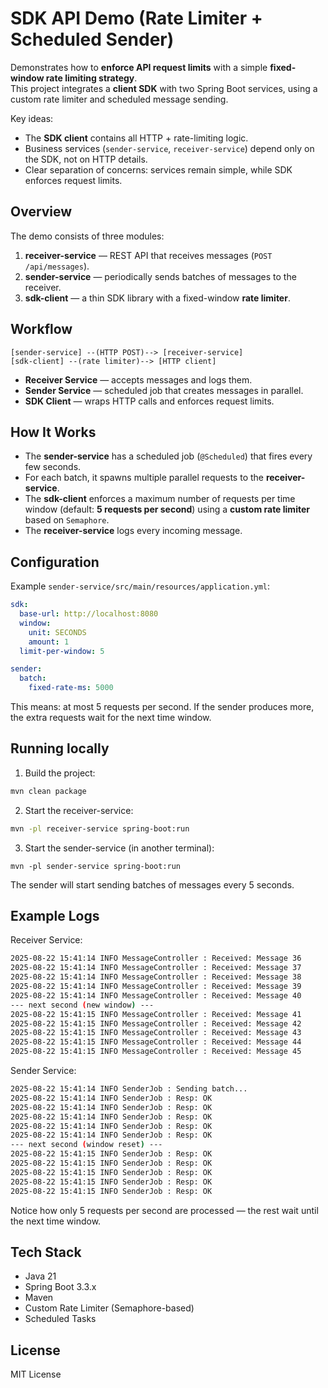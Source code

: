 # SDK API Demo (Rate Limiter + Scheduled Sender)

Demonstrates how to **enforce API request limits** with a simple **fixed-window rate limiting strategy**.  
This project integrates a **client SDK** with two Spring Boot services, using a custom rate limiter and scheduled message sending.

Key ideas:
- The **SDK client** contains all HTTP + rate-limiting logic.
- Business services (`sender-service`, `receiver-service`) depend only on the SDK, not on HTTP details.
- Clear separation of concerns: services remain simple, while SDK enforces request limits.

## **Overview**

The demo consists of three modules:

1. **receiver-service** — REST API that receives messages (`POST /api/messages`).
2. **sender-service** — periodically sends batches of messages to the receiver.
3. **sdk-client** — a thin SDK library with a fixed-window **rate limiter**.

## **Workflow**
```
[sender-service] --(HTTP POST)--> [receiver-service]
[sdk-client] --(rate limiter)--> [HTTP client]
```
- **Receiver Service** — accepts messages and logs them.
- **Sender Service** — scheduled job that creates messages in parallel.
- **SDK Client** — wraps HTTP calls and enforces request limits.

## **How It Works**

- The **sender-service** has a scheduled job (`@Scheduled`) that fires every few seconds.
- For each batch, it spawns multiple parallel requests to the **receiver-service**.
- The **sdk-client** enforces a maximum number of requests per time window (default: **5 requests per second**) using a **custom rate limiter** based on `Semaphore`.
- The **receiver-service** logs every incoming message.

## **Configuration**

Example `sender-service/src/main/resources/application.yml`:

```yaml
sdk:
  base-url: http://localhost:8080
  window:
    unit: SECONDS
    amount: 1
  limit-per-window: 5

sender:
  batch:
    fixed-rate-ms: 5000
```

This means: at most 5 requests per second. If the sender produces more, the extra requests wait for the next time window.

## **Running locally**
1. Build the project:
```bash
mvn clean package 
```
2. Start the receiver-service:
```bash
mvn -pl receiver-service spring-boot:run
```
3. Start the sender-service (in another terminal): 
```
mvn -pl sender-service spring-boot:run
```
The sender will start sending batches of messages every 5 seconds.

## Example Logs

Receiver Service:
```bash
2025-08-22 15:41:14 INFO MessageController : Received: Message 36
2025-08-22 15:41:14 INFO MessageController : Received: Message 37
2025-08-22 15:41:14 INFO MessageController : Received: Message 38
2025-08-22 15:41:14 INFO MessageController : Received: Message 39
2025-08-22 15:41:14 INFO MessageController : Received: Message 40
--- next second (new window) ---
2025-08-22 15:41:15 INFO MessageController : Received: Message 41
2025-08-22 15:41:15 INFO MessageController : Received: Message 42
2025-08-22 15:41:15 INFO MessageController : Received: Message 43
2025-08-22 15:41:15 INFO MessageController : Received: Message 44
2025-08-22 15:41:15 INFO MessageController : Received: Message 45
```

Sender Service:
```bash
2025-08-22 15:41:14 INFO SenderJob : Sending batch...
2025-08-22 15:41:14 INFO SenderJob : Resp: OK
2025-08-22 15:41:14 INFO SenderJob : Resp: OK
2025-08-22 15:41:14 INFO SenderJob : Resp: OK
2025-08-22 15:41:14 INFO SenderJob : Resp: OK
2025-08-22 15:41:14 INFO SenderJob : Resp: OK
--- next second (window reset) ---
2025-08-22 15:41:15 INFO SenderJob : Resp: OK
2025-08-22 15:41:15 INFO SenderJob : Resp: OK
2025-08-22 15:41:15 INFO SenderJob : Resp: OK
2025-08-22 15:41:15 INFO SenderJob : Resp: OK
2025-08-22 15:41:15 INFO SenderJob : Resp: OK
```

Notice how only 5 requests per second are processed — the rest wait until the next time window.

## **Tech Stack**
- Java 21
- Spring Boot 3.3.x
- Maven
- Custom Rate Limiter (Semaphore-based)
- Scheduled Tasks

## License
MIT License
